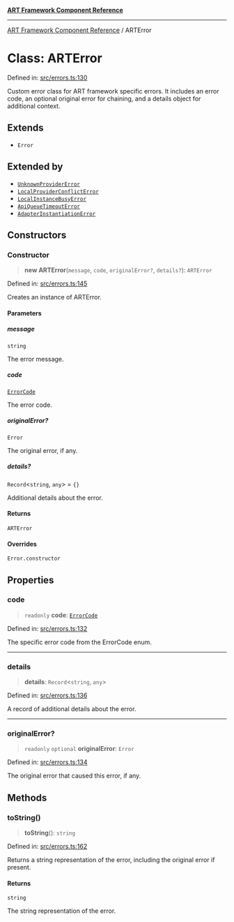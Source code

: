 [**ART Framework Component Reference**](../README.md)

***

[ART Framework Component Reference](../README.md) / ARTError

# Class: ARTError

Defined in: [src/errors.ts:130](https://github.com/hashangit/ART/blob/fe46dfaaacd3f198d9540925c3184fcab0f9c813/src/errors.ts#L130)

Custom error class for ART framework specific errors.
It includes an error code, an optional original error for chaining,
and a details object for additional context.

## Extends

- `Error`

## Extended by

- [`UnknownProviderError`](UnknownProviderError.md)
- [`LocalProviderConflictError`](LocalProviderConflictError.md)
- [`LocalInstanceBusyError`](LocalInstanceBusyError.md)
- [`ApiQueueTimeoutError`](ApiQueueTimeoutError.md)
- [`AdapterInstantiationError`](AdapterInstantiationError.md)

## Constructors

### Constructor

> **new ARTError**(`message`, `code`, `originalError?`, `details?`): `ARTError`

Defined in: [src/errors.ts:145](https://github.com/hashangit/ART/blob/fe46dfaaacd3f198d9540925c3184fcab0f9c813/src/errors.ts#L145)

Creates an instance of ARTError.

#### Parameters

##### message

`string`

The error message.

##### code

[`ErrorCode`](../enumerations/ErrorCode.md)

The error code.

##### originalError?

`Error`

The original error, if any.

##### details?

`Record`\<`string`, `any`\> = `{}`

Additional details about the error.

#### Returns

`ARTError`

#### Overrides

`Error.constructor`

## Properties

### code

> `readonly` **code**: [`ErrorCode`](../enumerations/ErrorCode.md)

Defined in: [src/errors.ts:132](https://github.com/hashangit/ART/blob/fe46dfaaacd3f198d9540925c3184fcab0f9c813/src/errors.ts#L132)

The specific error code from the ErrorCode enum.

***

### details

> **details**: `Record`\<`string`, `any`\>

Defined in: [src/errors.ts:136](https://github.com/hashangit/ART/blob/fe46dfaaacd3f198d9540925c3184fcab0f9c813/src/errors.ts#L136)

A record of additional details about the error.

***

### originalError?

> `readonly` `optional` **originalError**: `Error`

Defined in: [src/errors.ts:134](https://github.com/hashangit/ART/blob/fe46dfaaacd3f198d9540925c3184fcab0f9c813/src/errors.ts#L134)

The original error that caused this error, if any.

## Methods

### toString()

> **toString**(): `string`

Defined in: [src/errors.ts:162](https://github.com/hashangit/ART/blob/fe46dfaaacd3f198d9540925c3184fcab0f9c813/src/errors.ts#L162)

Returns a string representation of the error, including the original error if present.

#### Returns

`string`

The string representation of the error.
